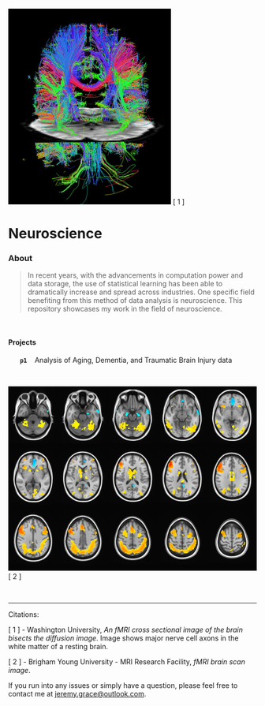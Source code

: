 ![Diffusion.fMRI](img/brainscan.ucberkley.jpg)
[ 1 ]

Neuroscience
==========

### About

>In recent years, with the advancements in computation power and data storage, the use of statistical learning has been able to dramatically increase and spread across industries. One specific field benefiting from this method of data analysis is neuroscience. This repository showcases my work in the field of neuroscience.


<br>

#### Projects

&nbsp;&nbsp;&nbsp;&nbsp;&nbsp; **`p1`**     &nbsp;&nbsp; Analysis of Aging, Dementia, and Traumatic Brain Injury data

<br>

![fMRI](img/fmri.byu-compact.png)
[ 2 ]


<br>

---
Citations:

[ 1 ] - Washington University, _An fMRI cross sectional image of the brain bisects the diffusion image_. Image shows major nerve cell axons in the white matter of a resting brain.

[ 2 ] - Brigham Young University - MRI Research Facility, _fMRI brain scan image_.


If you run into any issues or simply have a question, please feel free to contact me at jeremy.grace@outlook.com.
